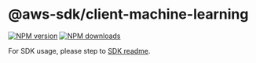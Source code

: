 # @aws-sdk/client-machine-learning

[![NPM version](https://img.shields.io/npm/v/@aws-sdk/client-machine-learning/beta.svg)](https://www.npmjs.com/package/@aws-sdk/client-machine-learning)
[![NPM downloads](https://img.shields.io/npm/dm/@aws-sdk/client-machine-learning.svg)](https://www.npmjs.com/package/@aws-sdk/client-machine-learning)

For SDK usage, please step to [SDK readme](https://github.com/aws/aws-sdk-js-v3).
